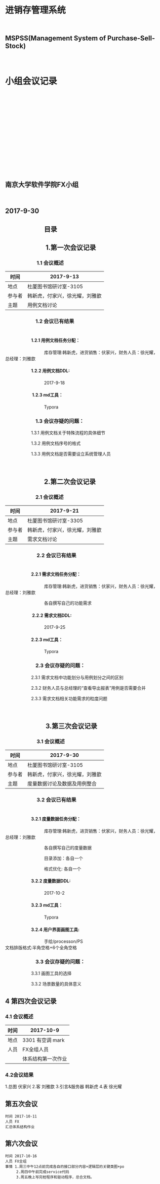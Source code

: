 # 　　　　　　　　　　　　　　　　　　　　　　　　　　进销存管理系统<br>
## 　　　　　　　　　　　　　　　　　　　MSPSS(Management System of Purchase-Sell-Stock) <br>
# 　　　　　　　　　　　　　　　　　　　　　　　　　　小组会议记录<br>

<br>

<br>

<br>

<br>

<br>

<br>

<br>

<br>

<br>

<br>

<br>

<br>

<br>

## 　　　　　　　　　　　　　　　　　　　　　　　　　南京大学软件学院FX小组<br>

## 　　　　　　　　　　　　　　　　　　　　　　　　　　　　　2017-9-30<br>



## 　　　　　　目录







## 　　　　　　 1.第一次会议记录<br>

### 　　　　　　 1.1 会议概述<br>

| 时间   | 2017-9-13       |
| ---- | --------------- |
| 地点   | 杜厦图书馆研讨室-3105   |
| 参与者  | 韩新虎，付家兴，徐光耀，刘雅歆 |
| 主题   | 用例文档讨论          |



###  　　　　　　1.2 会议已有结果<br><br>

####  　　　　　　1.2.1 用例文档任务分配：<br>

　　　　　　　　　库存管理:韩新虎，进货销售：伏家兴，财务人员：徐光耀，总经理：刘雅歆<br>

####  　　　　　　1.2.2 用例文档DDL:<br>

　　　　　　　　　2017-9-18<br>

#### 　　　　　　 1.2.3 md工具：<br>

　　　　　　　　　Typora



###  　　　　　　1.3 会议存疑的问题：<br>

　　　　　　1.3.1 用例文档关于特殊流程的具体细节<br>

　　　　　　1.3.2 用例文档序号的格式<br>

　　　　　　1.3.3 用例文档是否需要设立系统管理人员<br><br><br>





##  　　　　　　2.第二次会议记录<br>

###  　　　　　　2.1 会议概述<br>

| 时间   | 2017-9-21       |
| ---- | --------------- |
| 地点   | 杜厦图书馆研讨室-3305   |
| 参与者  | 韩新虎，付家兴，徐光耀，刘雅歆 |
| 主题   | 需求文档讨论          |



### 　　　　　　 2.2 会议已有结果<br><br>

####  　　　　　　2.2.1 需求文档任务分配：<br>

　　　　　　　　　库存管理:韩新虎，进货销售：伏家兴，财务人员：徐光耀，总经理：刘雅歆<br>

　　　　　　　　　各自撰写自己的功能需求<br>

#### 　　　　　　 2.2.2 需求文档DDL:<br>

　　　　　　　　　2017-9-25<br>

####  　　　　　　2.2.3 md工具：<br>

　　　　　　　　　Typora



###  　　　　　　2.3 会议存疑的问题：<br>

　　　　　　2.3.1 需求文档中功能划分与用例划分之间的区别<br>

　　　　　　2.3.2 财务人员与总经理的“查看导出报表”用例是否需要合并<br>

　　　　　　2.3.3 需求文档相关功能需求的粒度问题<br><br><br>









## 　　　　　　 3.第三次会议记录<br>

### 　　　　　　 3.1 会议概述<br>

| 时间   | 2017-9-30       |
| ---- | --------------- |
| 地点   | 杜厦图书馆研讨室-3105   |
| 参与者  | 韩新虎，付家兴，徐光耀，刘雅歆 |
| 主题   | 度量数据讨论及数据及用例整合  |



### 　　　　　　 3.2 会议已有结果<br><br>

####  　　　　　　3.2.1 度量数据任务分配：<br>

　　　　　　　　　库存管理:韩新虎，进货销售：伏家兴，财务人员：徐光耀，总经理：刘雅歆<br>

　　　　　　　　　各自撰写自己的度量数据<br>

　　　　　　　　　目录添加：各自一个<br>

　　　　　　　　　格式优化:   各自一个<br>

####  　　　　　　3.2.2 度量数据DDL:<br>

　　　　　　　　　2017-10-2<br>

####  　　　　　　3.2.3 md工具：<br>

　　　　　　　　　Typora

####  　　　　　　3.2.4 用户界面画图工具:<br>

　　　　　　　　　手绘/processon/PS<br>
                  文档排版格式:半角空格+6个全角空格


###  　　　　　　3.3 会议存疑的问题：<br>

　　　　　　3.3.1 画图工具的选择<br>

　　　　　　3.3.2 场景数量的具体意义<br>



## 4 第四次会议记录

### 4.1 会议概述

| 时间   | 2017-10-9      |
| ---- | -------------- |
| 地点   | 3301  有空调 mark |
| 人员   | FX全组人员         |
|      | 体系结构第一次作业      |

### 4.2会议结果

1.总图 伏家兴
2.客 刘雅歆
3.引言&服务器 韩新虎
4.表 徐光耀

## 第五次会议
    时间 2017-10-11
    人员 FX
    汇总体系结构作业
    
## 第六次会议
    时间 2017-10-16
    人员 FX全组
    事情 1.周三中午12点前完成各自的接口部分内容+逻辑层的关键类图+po
         2.周四中午前完成service代码
         3.周五晚上写完桩程序和驱动程序，总合文档。











